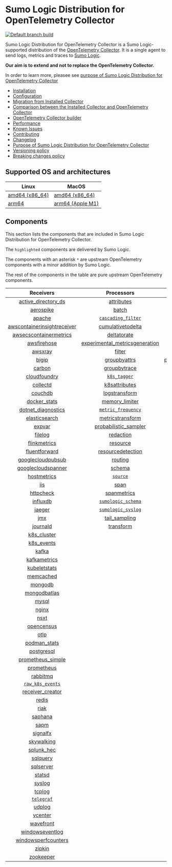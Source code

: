 # Sumo Logic Distribution for OpenTelemetry Collector

[![Default branch build](https://github.com/SumoLogic/sumologic-otel-collector/actions/workflows/dev_builds.yml/badge.svg)](https://github.com/SumoLogic/sumologic-otel-collector/actions/workflows/dev_builds.yml)

Sumo Logic Distribution for OpenTelemetry Collector is a Sumo Logic-supported distribution of the [OpenTelemetry Collector][otc_link].
It is a single agent to send logs, metrics and traces to [Sumo Logic][sumologic].

**Our aim is to extend and not to replace the OpenTelemetry Collector.**

In order to learn more, pleasee see [purpose of Sumo Logic Distribution for OpenTelemetry Collector](./docs/upstream-relation.md#purpose-of-sumo-logic-distribution-for-opentelemetry-collector)

[otc_link]: https://github.com/open-telemetry/opentelemetry-collector
[sumologic]: https://www.sumologic.com

- [Installation](docs/installation.md)
- [Configuration](docs/configuration.md)
- [Migration from Installed Collector](docs/migration.md)
- [Comparison between the Installed Collector and OpenTelemetry Collector](docs/comparison.md)
- [OpenTelemetry Collector builder](./otelcolbuilder/README.md)
- [Performance](docs/performance.md)
- [Known Issues](docs/known-issues.md)
- [Contributing](./CONTRIBUTING.md)
- [Changelog](./CHANGELOG.md)
- [Purpose of Sumo Logic Distribution for OpenTelemetry Collector](./docs/upstream-relation.md#purpose-of-sumo-logic-distribution-for-opentelemetry-collector)
- [Versioning policy](./docs/upstream-relation.md#versioning-policy)
- [Breaking changes policy](./docs/upstream-relation.md#breaking-changes-policy)

## Supported OS and architectures

| Linux                         | MacOS                         |
|-------------------------------|-------------------------------|
| [amd64 (x86_64)][linux_amd64] | [amd64 (x86_64)][mac_amd64]   |
| [arm64][linux_arm64]          | [arm64 (Apple M1)][mac_arm64] |

[linux_amd64]: ./docs/installation.md#linux-on-amd64-x86-64
[linux_arm64]: ./docs/installation.md#linux-on-arm64
[mac_amd64]: ./docs/installation.md#macos-on-amd64-x86-64
[mac_arm64]: ./docs/installation.md#macos-on-arm64-apple-m1-x86-64

## Components

This section lists the components that are included in Sumo Logic Distribution for OpenTelemetry Collector.

The `highlighted` components are delivered by Sumo Logic.

The components with an asterisk `*` are upstream OpenTelemetry components with a minor addition by Sumo Logic.

The rest of the components in the table are pure upstream OpenTelemetry components.

|                         Receivers                          |                          Processors                          |                Exporters                 |                    Extensions                    |
|:----------------------------------------------------------:|:------------------------------------------------------------:|:----------------------------------------:|:------------------------------------------------:|
|      [active_directory_ds][activedirectorydsreceiver]      |              [attributes][attributesprocessor]               |         [carbon][carbonexporter]         |         [asapclient][asapauthextension]          |
|               [aerospike][aerospikereceiver]               |                   [batch][batchprocessor]                    |           [file][fileexporter]           |               [awsproxy][awsproxy]               |
|                  [apache][apachereceiver]                  |        [`cascading_filter`][cascadingfilterprocessor]        |          [kafka][kafkaexporter]          |         [basicauth][basicauthextension]          |
| [awscontainerinsightreceiver][awscontainerinsightreceiver] |       [cumulativetodelta][cumulativetodeltaprocessor]        |  [loadbalancing][loadbalancingexporter]  |   [bearertokenauth][bearertokenauthextension]    |
|  [awsecscontainermetrics][awsecscontainermetricsreceiver]  |             [deltatorate][deltatorateprocessor]              |        [logging][loggingexporter]        |             [db_storage][dbstorage]              |
|             [awsfirehose][awsfirehosereceiver]             | [experimental_metricsgeneration][metricsgenerationprocessor] |           [otlp][otlpexporter]           |        [docker_observer][dockerobserver]         |
|                 [awsxray][awsxrayreceiver]                 |                  [filter][filterprocessor]                   |       [otlphttp][otlphttpexporter]       |           [ecs_observer][ecsobserver]            |
|                   [bigip][bigipreceiver]                   |            [groupbyattrs][groupbyattrsprocessor]             | [prometheusexporter][prometheusexporter] |       [ecs_task_observer][ecstaskobserver]       |
|                  [carbon][carbonreceiver]                  |            [groupbytrace][groupbytraceprocessor]             |     [`sumologic`][sumologicexporter]     |           [file_storage][filestorage]            |
|            [cloudfoundry][cloudfoundryreceiver]            |                 [`k8s_tagger`][k8sprocessor]                 |                                          | [headerssetterextension][headerssetterextension] |
|                [collectd][collectdreceiver]                |           [k8sattributes][k8sattributesprocessor]            |                                          |       [health_check][healthcheckextension]       |
|                 [couchdb][couchdbreceiver]                 |           [logstransform][logstransformprocessor]            |                                          |          [host_observer][hostobserver]           |
|            [docker_stats][dockerstatsreceiver]             |           [memory_limiter][memorylimiterprocessor]           |                                          |         [http_forwarder][httpforwarder]          |
|      [dotnet_diagnostics][dotnetdiagnosticsreceiver]       |        [`metric_frequency`][metricfrequencyprocessor]        |                                          |   [jaegerremotesampling][jaegerremotesampling]   |
|           [elasticsearch][elasticsearchreceiver]           |        [metricstransform][metricstransformprocessor]         |                                          |           [k8s_observer][k8sobserver]            |
|                  [expvar][expvarreceiver]                  |    [probabilistic_sampler][probabilisticsamplerprocessor]    |                                          |        [memory_ballast][ballastextension]        |
|                 [filelog][filelogreceiver]                 |               [redaction][redactionprocessor]                |                                          |    [oauth2client][oauth2clientauthextension]     |
|            [flinkmetrics][flinkmetricsreceiver]            |                [resource][resourceprocessor]                 |                                          |            [oidc][oidcauthextension]             |
|           [fluentforward][fluentforwardreceiver]           |       [resourcedetection][resourcedetectionprocessor]        |                                          |             [pprof][pprofextension]              |
|       [googlecloudpubsub][googlecloudpubsubreceiver]       |                 [routing][routingprocessor]                  |                                          |         [sigv4auth][sigv4authextension]          |
|      [googlecloudspanner][googlecloudspannerreceiver]      |                  [schema][schemaprocessor]                   |                                          |        [`sumologic`][sumologicextension]         |
|             [hostmetrics][hostmetricsreceiver]             |                 [`source`][sourceprocessor]                  |                                          |            [zpages][zpagesextension]             |
|                     [iis][iisreceiver]                     |                    [span][spanprocessor]                     |                                          |                                                  |
|               [httpcheck][httpcheckreceiver]               |             [spanmetrics][spanmetricsprocessor]              |                                          |                                                  |
|                [influxdb][influxdbreceiver]                |        [`sumologic_schema`][sumologicschemaprocessor]        |                                          |                                                  |
|                  [jaeger][jaegerreceiver]                  |        [`sumologic_syslog`][sumologicsyslogprocessor]        |                                          |                                                  |
|                     [jmx][jmxreceiver]                     |            [tail_sampling][tailsamplingprocessor]            |                                          |                                                  |
|                [journald][journaldreceiver]                |               [transform][transformprocessor]                |                                          |                                                  |
|             [k8s_cluster][k8sclusterreceiver]              |                                                              |                                          |                                                  |
|              [k8s_events][k8seventsreceiver]               |                                                              |                                          |                                                  |
|                   [kafka][kafkareceiver]                   |                                                              |                                          |                                                  |
|            [kafkametrics][kafkametricsreceiver]            |                                                              |                                          |                                                  |
|            [kubeletstats][kubeletstatsreceiver]            |                                                              |                                          |                                                  |
|               [memcached][memcachedreceiver]               |                                                              |                                          |                                                  |
|                 [mongodb][mongodbreceiver]                 |                                                              |                                          |                                                  |
|            [mongodbatlas][mongodbatlasreceiver]            |                                                              |                                          |                                                  |
|                   [mysql][mysqlreceiver]                   |                                                              |                                          |                                                  |
|                   [nginx][nginxreceiver]                   |                                                              |                                          |                                                  |
|                    [nsxt][nsxtreceiver]                    |                                                              |                                          |                                                  |
|              [opencensus][opencensusreceiver]              |                                                              |                                          |                                                  |
|                    [otlp][otlpreceiver]                    |                                                              |                                          |                                                  |
|               [podman_stats][podmanreceiver]               |                                                              |                                          |                                                  |
|              [postgresql][postgresqlreceiver]              |                                                              |                                          |                                                  |
|       [prometheus_simple][simpleprometheusreceiver]        |                                                              |                                          |                                                  |
|              [prometheus][prometheusreceiver]              |                                                              |                                          |                                                  |
|                [rabbitmq][rabbitmqreceiver]                |                                                              |                                          |                                                  |
|          [`raw_k8s_events`][rawk8seventsreceiver]          |                                                              |                                          |                                                  |
|            [receiver_creator][receivercreator]             |                                                              |                                          |                                                  |
|                   [redis][redisreceiver]                   |                                                              |                                          |                                                  |
|                    [riak][riakreceiver]                    |                                                              |                                          |                                                  |
|                 [saphana][saphanareceiver]                 |                                                              |                                          |                                                  |
|                    [sapm][sapmreceiver]                    |                                                              |                                          |                                                  |
|                [signalfx][signalfxreceiver]                |                                                              |                                          |                                                  |
|              [skywalking][skywalkingreceiver]              |                                                              |                                          |                                                  |
|              [splunk_hec][splunkhecreceiver]               |                                                              |                                          |                                                  |
|                [sqlquery][sqlqueryreceiver]                |                                                              |                                          |                                                  |
|               [sqlserver][sqlserverreceiver]               |                                                              |                                          |                                                  |
|                  [statsd][statsdreceiver]                  |                                                              |                                          |                                                  |
|                  [syslog][syslogreceiver]                  |                                                              |                                          |                                                  |
|                  [tcplog][tcplogreceiver]                  |                                                              |                                          |                                                  |
|               [`telegraf`][telegrafreceiver]               |                                                              |                                          |                                                  |
|                  [udplog][udplogreceiver]                  |                                                              |                                          |                                                  |
|                 [vcenter][vcenterreceiver]                 |                                                              |                                          |                                                  |
|               [wavefront][wavefrontreceiver]               |                                                              |                                          |                                                  |
|         [windowseventlog][windowseventlogreceiver]         |                                                              |                                          |                                                  |
|     [windowsperfcounters][windowsperfcountersreceiver]     |                                                              |                                          |                                                  |
|                  [zipkin][zipkinreceiver]                  |                                                              |                                          |                                                  |
|               [zookeeper][zookeeperreceiver]               |                                                              |                                          |                                                  |

[activedirectorydsreceiver]: https://github.com/open-telemetry/opentelemetry-collector-contrib/tree/v0.69.0/receiver/activedirectorydsreceiver
[aerospikereceiver]: https://github.com/open-telemetry/opentelemetry-collector-contrib/tree/v0.69.0/receiver/aerospikereceiver
[apachereceiver]: https://github.com/open-telemetry/opentelemetry-collector-contrib/tree/v0.69.0/receiver/apachereceiver
[awscontainerinsightreceiver]: https://github.com/open-telemetry/opentelemetry-collector-contrib/tree/v0.69.0/receiver/awscontainerinsightreceiver
[awsecscontainermetricsreceiver]: https://github.com/open-telemetry/opentelemetry-collector-contrib/tree/v0.69.0/receiver/awsecscontainermetricsreceiver
[awsfirehosereceiver]: https://github.com/open-telemetry/opentelemetry-collector-contrib/tree/v0.69.0/receiver/awsfirehosereceiver
[awsxrayreceiver]: https://github.com/open-telemetry/opentelemetry-collector-contrib/tree/v0.69.0/receiver/awsxrayreceiver
[bigipreceiver]: https://github.com/open-telemetry/opentelemetry-collector-contrib/tree/v0.69.0/receiver/bigipreceiver
[carbonreceiver]: https://github.com/open-telemetry/opentelemetry-collector-contrib/tree/v0.69.0/receiver/carbonreceiver
[cloudfoundryreceiver]: https://github.com/open-telemetry/opentelemetry-collector-contrib/tree/v0.69.0/receiver/cloudfoundryreceiver
[collectdreceiver]: https://github.com/open-telemetry/opentelemetry-collector-contrib/tree/v0.69.0/receiver/collectdreceiver
[couchdbreceiver]: https://github.com/open-telemetry/opentelemetry-collector-contrib/tree/v0.69.0/receiver/couchdbreceiver
[dockerstatsreceiver]: https://github.com/open-telemetry/opentelemetry-collector-contrib/tree/v0.69.0/receiver/dockerstatsreceiver
[dotnetdiagnosticsreceiver]: https://github.com/open-telemetry/opentelemetry-collector-contrib/tree/v0.69.0/receiver/dotnetdiagnosticsreceiver
[elasticsearchreceiver]: https://github.com/open-telemetry/opentelemetry-collector-contrib/tree/v0.69.0/receiver/elasticsearchreceiver
[expvarreceiver]: https://github.com/open-telemetry/opentelemetry-collector-contrib/tree/v0.69.0/receiver/expvarreceiver
[filelogreceiver]: https://github.com/open-telemetry/opentelemetry-collector-contrib/tree/v0.69.0/receiver/filelogreceiver
[flinkmetricsreceiver]: https://github.com/open-telemetry/opentelemetry-collector-contrib/tree/v0.69.0/receiver/flinkmetricsreceiver
[fluentforwardreceiver]: https://github.com/open-telemetry/opentelemetry-collector-contrib/tree/v0.69.0/receiver/fluentforwardreceiver
[googlecloudpubsubreceiver]: https://github.com/open-telemetry/opentelemetry-collector-contrib/tree/v0.69.0/receiver/googlecloudpubsubreceiver
[googlecloudspannerreceiver]: https://github.com/open-telemetry/opentelemetry-collector-contrib/tree/v0.69.0/receiver/googlecloudspannerreceiver
[hostmetricsreceiver]: https://github.com/open-telemetry/opentelemetry-collector-contrib/tree/v0.69.0/receiver/hostmetricsreceiver
[httpcheckreceiver]: https://github.com/open-telemetry/opentelemetry-collector-contrib/tree/v0.69.0/receiver/httpcheckreceiver
[iisreceiver]: https://github.com/open-telemetry/opentelemetry-collector-contrib/tree/v0.69.0/receiver/iisreceiver
[influxdbreceiver]: https://github.com/open-telemetry/opentelemetry-collector-contrib/tree/v0.69.0/receiver/influxdbreceiver
[jaegerreceiver]: https://github.com/open-telemetry/opentelemetry-collector-contrib/tree/v0.69.0/receiver/jaegerreceiver
[jmxreceiver]: https://github.com/open-telemetry/opentelemetry-collector-contrib/tree/v0.69.0/receiver/jmxreceiver
[journaldreceiver]: https://github.com/open-telemetry/opentelemetry-collector-contrib/tree/v0.69.0/receiver/journaldreceiver
[k8sclusterreceiver]: https://github.com/open-telemetry/opentelemetry-collector-contrib/tree/v0.69.0/receiver/k8sclusterreceiver
[k8seventsreceiver]: https://github.com/open-telemetry/opentelemetry-collector-contrib/tree/v0.69.0/receiver/k8seventsreceiver
[kafkareceiver]: https://github.com/open-telemetry/opentelemetry-collector-contrib/tree/v0.69.0/receiver/kafkareceiver
[kafkametricsreceiver]: https://github.com/open-telemetry/opentelemetry-collector-contrib/tree/v0.69.0/receiver/kafkametricsreceiver
[kubeletstatsreceiver]: https://github.com/open-telemetry/opentelemetry-collector-contrib/tree/v0.69.0/receiver/kubeletstatsreceiver
[memcachedreceiver]: https://github.com/open-telemetry/opentelemetry-collector-contrib/tree/v0.69.0/receiver/memcachedreceiver
[mongodbreceiver]: https://github.com/open-telemetry/opentelemetry-collector-contrib/tree/v0.69.0/receiver/mongodbreceiver
[mongodbatlasreceiver]: https://github.com/open-telemetry/opentelemetry-collector-contrib/tree/v0.69.0/receiver/mongodbatlasreceiver
[mysqlreceiver]: https://github.com/open-telemetry/opentelemetry-collector-contrib/tree/v0.69.0/receiver/mysqlreceiver
[nginxreceiver]: https://github.com/open-telemetry/opentelemetry-collector-contrib/tree/v0.69.0/receiver/nginxreceiver
[nsxtreceiver]: https://github.com/open-telemetry/opentelemetry-collector-contrib/tree/v0.69.0/receiver/nsxtreceiver
[opencensusreceiver]: https://github.com/open-telemetry/opentelemetry-collector-contrib/tree/v0.69.0/receiver/opencensusreceiver
[otlpreceiver]: https://github.com/open-telemetry/opentelemetry-collector/tree/v0.69.0/receiver/otlpreceiver
[podmanreceiver]: https://github.com/open-telemetry/opentelemetry-collector-contrib/tree/v0.69.0/receiver/podmanreceiver
[postgresqlreceiver]: https://github.com/open-telemetry/opentelemetry-collector-contrib/tree/v0.69.0/receiver/postgresqlreceiver
[simpleprometheusreceiver]: https://github.com/open-telemetry/opentelemetry-collector-contrib/tree/v0.69.0/receiver/simpleprometheusreceiver
[prometheusreceiver]: https://github.com/open-telemetry/opentelemetry-collector-contrib/tree/v0.69.0/receiver/prometheusreceiver
[rabbitmqreceiver]: https://github.com/open-telemetry/opentelemetry-collector-contrib/tree/v0.69.0/receiver/rabbitmqreceiver
[rawk8seventsreceiver]: ./pkg/receiver/rawk8seventsreceiver
[receivercreator]: https://github.com/open-telemetry/opentelemetry-collector-contrib/tree/v0.69.0/receiver/receivercreator
[redisreceiver]: https://github.com/open-telemetry/opentelemetry-collector-contrib/tree/v0.69.0/receiver/redisreceiver
[riakreceiver]: https://github.com/open-telemetry/opentelemetry-collector-contrib/tree/v0.69.0/receiver/riakreceiver
[saphanareceiver]: https://github.com/open-telemetry/opentelemetry-collector-contrib/tree/v0.69.0/receiver/saphanareceiver
[sapmreceiver]: https://github.com/open-telemetry/opentelemetry-collector-contrib/tree/v0.69.0/receiver/sapmreceiver
[signalfxreceiver]: https://github.com/open-telemetry/opentelemetry-collector-contrib/tree/v0.69.0/receiver/signalfxreceiver
[skywalkingreceiver]: https://github.com/open-telemetry/opentelemetry-collector-contrib/tree/v0.69.0/receiver/skywalkingreceiver
[splunkhecreceiver]: https://github.com/open-telemetry/opentelemetry-collector-contrib/tree/v0.69.0/receiver/splunkhecreceiver
[sqlqueryreceiver]: https://github.com/open-telemetry/opentelemetry-collector-contrib/tree/v0.69.0/receiver/sqlqueryreceiver
[sqlserverreceiver]: https://github.com/open-telemetry/opentelemetry-collector-contrib/tree/v0.69.0/receiver/sqlserverreceiver
[statsdreceiver]: https://github.com/open-telemetry/opentelemetry-collector-contrib/tree/v0.69.0/receiver/statsdreceiver
[syslogreceiver]: https://github.com/open-telemetry/opentelemetry-collector-contrib/tree/v0.69.0/receiver/syslogreceiver
[tcplogreceiver]: https://github.com/open-telemetry/opentelemetry-collector-contrib/tree/v0.69.0/receiver/tcplogreceiver
[telegrafreceiver]: ./pkg/receiver/telegrafreceiver
[udplogreceiver]: https://github.com/open-telemetry/opentelemetry-collector-contrib/tree/v0.69.0/receiver/udplogreceiver
[vcenterreceiver]: https://github.com/open-telemetry/opentelemetry-collector-contrib/tree/v0.69.0/receiver/vcenterreceiver
[wavefrontreceiver]: https://github.com/open-telemetry/opentelemetry-collector-contrib/tree/v0.69.0/receiver/wavefrontreceiver
[windowseventlogreceiver]: https://github.com/open-telemetry/opentelemetry-collector-contrib/tree/v0.69.0/receiver/windowseventlogreceiver
[windowsperfcountersreceiver]: https://github.com/open-telemetry/opentelemetry-collector-contrib/tree/v0.69.0/receiver/windowsperfcountersreceiver
[zipkinreceiver]: https://github.com/open-telemetry/opentelemetry-collector-contrib/tree/v0.69.0/receiver/zipkinreceiver
[zookeeperreceiver]: https://github.com/open-telemetry/opentelemetry-collector-contrib/tree/v0.69.0/receiver/zookeeperreceiver

[attributesprocessor]: https://github.com/open-telemetry/opentelemetry-collector-contrib/tree/v0.69.0/processor/attributesprocessor
[batchprocessor]: https://github.com/open-telemetry/opentelemetry-collector/tree/v0.69.0/processor/batchprocessor
[cascadingfilterprocessor]: ./pkg/processor/cascadingfilterprocessor
[cumulativetodeltaprocessor]: https://github.com/open-telemetry/opentelemetry-collector-contrib/tree/v0.69.0/processor/cumulativetodeltaprocessor
[deltatorateprocessor]: https://github.com/open-telemetry/opentelemetry-collector-contrib/tree/v0.69.0/processor/deltatorateprocessor
[metricsgenerationprocessor]: https://github.com/open-telemetry/opentelemetry-collector-contrib/tree/v0.69.0/processor/metricsgenerationprocessor

[filterprocessor]: https://github.com/open-telemetry/opentelemetry-collector-contrib/tree/v0.69.0/processor/filterprocessor
[groupbyattrsprocessor]: https://github.com/open-telemetry/opentelemetry-collector-contrib/tree/v0.69.0/processor/groupbyattrsprocessor
[groupbytraceprocessor]: https://github.com/open-telemetry/opentelemetry-collector-contrib/tree/v0.69.0/processor/groupbytraceprocessor
[k8sprocessor]: ./pkg/processor/k8sprocessor
[k8sattributesprocessor]: https://github.com/open-telemetry/opentelemetry-collector-contrib/tree/v0.69.0/processor/k8sattributesprocessor
[logstransformprocessor]: https://github.com/open-telemetry/opentelemetry-collector-contrib/tree/v0.69.0/processor/logstransformprocessor
[memorylimiterprocessor]: https://github.com/open-telemetry/opentelemetry-collector/tree/v0.69.0/processor/memorylimiterprocessor
[metricfrequencyprocessor]: ./pkg/processor/metricfrequencyprocessor
[metricstransformprocessor]: https://github.com/open-telemetry/opentelemetry-collector-contrib/tree/v0.69.0/processor/metricstransformprocessor
[probabilisticsamplerprocessor]: https://github.com/open-telemetry/opentelemetry-collector-contrib/tree/v0.69.0/processor/probabilisticsamplerprocessor
[redactionprocessor]: https://github.com/open-telemetry/opentelemetry-collector-contrib/tree/v0.69.0/processor/redactionprocessor
[resourceprocessor]: https://github.com/open-telemetry/opentelemetry-collector-contrib/tree/v0.69.0/processor/resourceprocessor
[resourcedetectionprocessor]: https://github.com/open-telemetry/opentelemetry-collector-contrib/tree/v0.69.0/processor/resourcedetectionprocessor
[routingprocessor]: https://github.com/open-telemetry/opentelemetry-collector-contrib/tree/v0.69.0/processor/routingprocessor
[schemaprocessor]: https://github.com/open-telemetry/opentelemetry-collector-contrib/tree/v0.69.0/processor/schemaprocessor
[sourceprocessor]: ./pkg/processor/sourceprocessor
[spanprocessor]: https://github.com/open-telemetry/opentelemetry-collector-contrib/tree/v0.69.0/processor/spanprocessor
[spanmetricsprocessor]: https://github.com/open-telemetry/opentelemetry-collector-contrib/tree/v0.69.0/processor/spanmetricsprocessor
[sumologicschemaprocessor]: ./pkg/processor/sumologicschemaprocessor
[sumologicsyslogprocessor]: ./pkg/processor/sumologicsyslogprocessor
[tailsamplingprocessor]: https://github.com/open-telemetry/opentelemetry-collector-contrib/tree/v0.69.0/processor/tailsamplingprocessor
[transformprocessor]: https://github.com/open-telemetry/opentelemetry-collector-contrib/tree/v0.69.0/processor/transformprocessor

[carbonexporter]: https://github.com/open-telemetry/opentelemetry-collector-contrib/tree/v0.69.0/exporter/carbonexporter
[fileexporter]: https://github.com/open-telemetry/opentelemetry-collector-contrib/tree/v0.69.0/exporter/fileexporter
[kafkaexporter]: https://github.com/open-telemetry/opentelemetry-collector-contrib/tree/v0.69.0/exporter/kafkaexporter
[loadbalancingexporter]: https://github.com/open-telemetry/opentelemetry-collector-contrib/tree/v0.69.0/exporter/loadbalancingexporter
[loggingexporter]: https://github.com/open-telemetry/opentelemetry-collector/tree/v0.69.0/exporter/loggingexporter
[otlpexporter]: https://github.com/open-telemetry/opentelemetry-collector/tree/v0.69.0/exporter/otlpexporter
[otlphttpexporter]: https://github.com/open-telemetry/opentelemetry-collector/tree/v0.69.0/exporter/otlphttpexporter
[prometheusexporter]: https://github.com/open-telemetry/opentelemetry-collector-contrib/tree/v0.69.0/exporter/prometheusexporter
[sumologicexporter]: ./pkg/exporter/sumologicexporter

[asapauthextension]: https://github.com/open-telemetry/opentelemetry-collector-contrib/tree/v0.69.0/extension/asapauthextension
[awsproxy]: https://github.com/open-telemetry/opentelemetry-collector-contrib/tree/v0.69.0/extension/awsproxy
[basicauthextension]: https://github.com/open-telemetry/opentelemetry-collector-contrib/tree/v0.69.0/extension/basicauthextension
[bearertokenauthextension]: https://github.com/open-telemetry/opentelemetry-collector-contrib/tree/v0.69.0/extension/bearertokenauthextension
[dbstorage]: https://github.com/open-telemetry/opentelemetry-collector-contrib/tree/v0.69.0/extension/storage/dbstorage
[dockerobserver]: https://github.com/open-telemetry/opentelemetry-collector-contrib/tree/v0.69.0/extension/observer/dockerobserver
[ecsobserver]: https://github.com/open-telemetry/opentelemetry-collector-contrib/tree/v0.69.0/extension/observer/ecsobserver
[ecstaskobserver]: https://github.com/open-telemetry/opentelemetry-collector-contrib/tree/v0.69.0/extension/observer/ecstaskobserver
[filestorage]: https://github.com/open-telemetry/opentelemetry-collector-contrib/tree/v0.69.0/extension/storage/filestorage
[headerssetterextension]: https://github.com/open-telemetry/opentelemetry-collector-contrib/tree/v0.69.0/extension/headerssetterextension
[healthcheckextension]: https://github.com/open-telemetry/opentelemetry-collector-contrib/tree/v0.69.0/extension/healthcheckextension
[hostobserver]: https://github.com/open-telemetry/opentelemetry-collector-contrib/tree/v0.69.0/extension/observer/hostobserver
[httpforwarder]: https://github.com/open-telemetry/opentelemetry-collector-contrib/tree/v0.69.0/extension/httpforwarder
[jaegerremotesampling]: https://github.com/open-telemetry/opentelemetry-collector-contrib/tree/v0.69.0/extension/jaegerremotesampling
[k8sobserver]: https://github.com/open-telemetry/opentelemetry-collector-contrib/tree/v0.69.0/extension/observer/k8sobserver
[ballastextension]: https://github.com/open-telemetry/opentelemetry-collector/tree/v0.69.0/extension/ballastextension
[oauth2clientauthextension]: https://github.com/open-telemetry/opentelemetry-collector-contrib/tree/v0.69.0/extension/oauth2clientauthextension
[oidcauthextension]: https://github.com/open-telemetry/opentelemetry-collector-contrib/tree/v0.69.0/extension/oidcauthextension
[pprofextension]: https://github.com/open-telemetry/opentelemetry-collector-contrib/tree/v0.69.0/extension/pprofextension
[sigv4authextension]: https://github.com/open-telemetry/opentelemetry-collector-contrib/tree/v0.69.0/extension/sigv4authextension
[sumologicextension]: ./pkg/extension/sumologicextension
[zpagesextension]: https://github.com/open-telemetry/opentelemetry-collector/tree/v0.69.0/extension/zpagesextension
